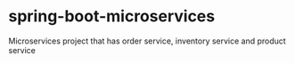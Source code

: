 # spring-boot-microservices
Microservices project that has order service, inventory service and product service
